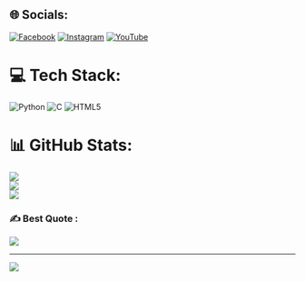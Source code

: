 
## 🌐 Socials:
[![Facebook](https://img.shields.io/badge/Facebook-%231877F2.svg?logo=Facebook&logoColor=white)](https://facebook.com/AR.H4CK3R) [![Instagram](https://img.shields.io/badge/Instagram-%23E4405F.svg?logo=Instagram&logoColor=white)](https://instagram.com/a.r_mamun) [![YouTube](https://img.shields.io/badge/YouTube-%23FF0000.svg?logo=YouTube&logoColor=white)](https://youtube.com/@@misstechbd) 

# 💻 Tech Stack:
![Python](https://img.shields.io/badge/python-3670A0?style=for-the-badge&logo=python&logoColor=ffdd54) ![C](https://img.shields.io/badge/c-%2300599C.svg?style=for-the-badge&logo=c&logoColor=white) ![HTML5](https://img.shields.io/badge/html5-%23E34F26.svg?style=for-the-badge&logo=html5&logoColor=white)
# 📊 GitHub Stats:
![](https://github-readme-stats.vercel.app/api?username=BD-CYBER&theme=merko&hide_border=true&include_all_commits=false&count_private=false)<br/>
![](https://github-readme-streak-stats.herokuapp.com/?user=BD-CYBER&theme=merko&hide_border=true)<br/>
![](https://github-readme-stats.vercel.app/api/top-langs/?username=BD-CYBER&theme=merko&hide_border=true&include_all_commits=false&count_private=false&layout=compact)

### ✍️ Best Quote :
![](https://quotes-github-readme.vercel.app/api?type=horizontal&theme=radical)

---
[![](https://visitcount.itsvg.in/api?id=BD-CYBER&icon=7&color=3)](https://visitcount.itsvg.in)
